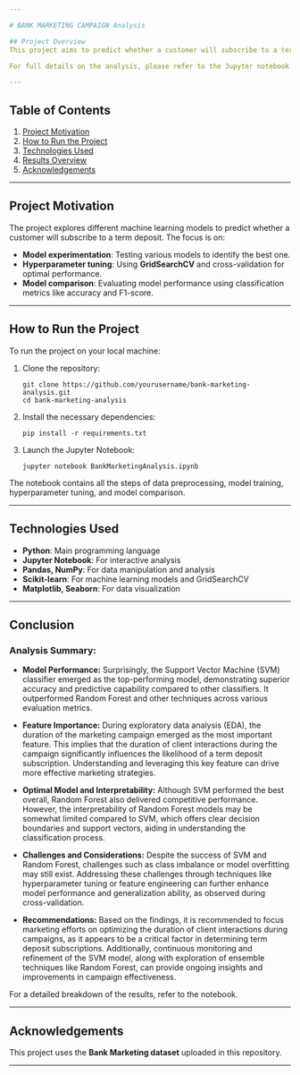 ```yaml
---

# BANK MARKETING CAMPAIGN Analysis

## Project Overview
This project aims to predict whether a customer will subscribe to a term deposit following a marketing campaign, using various classification algorithms such as Logistic Regression, SVM, Decision Trees, Random Forest, and Neural Networks. I also explore hyperparameter tuning using **GridSearchCV** and compare the performance of these models.

For full details on the analysis, please refer to the Jupyter notebook included in this repository.

---
```


## Table of Contents
1. [Project Motivation](#project-motivation)
2. [How to Run the Project](#how-to-run-the-project)
3. [Technologies Used](#technologies-used)
4. [Results Overview](#results-overview)
5. [Acknowledgements](#acknowledgements)

---

## Project Motivation
The project explores different machine learning models to predict whether a customer will subscribe to a term deposit. The focus is on:
- **Model experimentation**: Testing various models to identify the best one.
- **Hyperparameter tuning**: Using **GridSearchCV** and cross-validation for optimal performance.
- **Model comparison**: Evaluating model performance using classification metrics like accuracy and F1-score.

---

## How to Run the Project
To run the project on your local machine:

1. Clone the repository:
   ```
   git clone https://github.com/yourusername/bank-marketing-analysis.git
   cd bank-marketing-analysis
   ```

2. Install the necessary dependencies:
   ```
   pip install -r requirements.txt
   ```

3. Launch the Jupyter Notebook:
   ```
   jupyter notebook BankMarketingAnalysis.ipynb
   ```

The notebook contains all the steps of data preprocessing, model training, hyperparameter tuning, and model comparison.

---

## Technologies Used
- **Python**: Main programming language
- **Jupyter Notebook**: For interactive analysis
- **Pandas, NumPy**: For data manipulation and analysis
- **Scikit-learn**: For machine learning models and GridSearchCV
- **Matplotlib, Seaborn**: For data visualization

---

## Conclusion

### **Analysis Summary:**

- **Model Performance:** Surprisingly, the Support Vector Machine (SVM) classifier emerged as the top-performing model, demonstrating superior accuracy and predictive capability compared to other classifiers. It outperformed Random Forest and other techniques across various evaluation metrics.

- **Feature Importance:** During exploratory data analysis (EDA), the duration of the marketing campaign emerged as the most important feature. This implies that the duration of client interactions during the campaign significantly influences the likelihood of a term deposit subscription. Understanding and leveraging this key feature can drive more effective marketing strategies.

- **Optimal Model and Interpretability:** Although SVM performed the best overall, Random Forest also delivered competitive performance. However, the interpretability of Random Forest models may be somewhat limited compared to SVM, which offers clear decision boundaries and support vectors, aiding in understanding the classification process.

- **Challenges and Considerations:** Despite the success of SVM and Random Forest, challenges such as class imbalance or model overfitting may still exist. Addressing these challenges through techniques like hyperparameter tuning or feature engineering can further enhance model performance and generalization ability, as observed during cross-validation.

- **Recommendations:** Based on the findings, it is recommended to focus marketing efforts on optimizing the duration of client interactions during campaigns, as it appears to be a critical factor in determining term deposit subscriptions. Additionally, continuous monitoring and refinement of the SVM model, along with exploration of ensemble techniques like Random Forest, can provide ongoing insights and improvements in campaign effectiveness.


For a detailed breakdown of the results, refer to the notebook.

---

## Acknowledgements
This project uses the **Bank Marketing dataset** uploaded in this repository.

---
